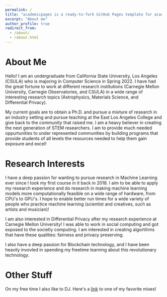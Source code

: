 ```yaml
---
permalink: /
title: "academicpages is a ready-to-fork GitHub Pages template for academic personal websites"
excerpt: "About me"
author_profile: true
redirect_from: 
  - /about/
  - /about.html
---
```



About Me
======
Hello! I am an undergraduate from California State University, Los Angeles (CSULA) who is majoring in Computer Science in Spring 2022. I have had the great fortune to work at different research institutions (Carnegie Mellon University, Carnegie Observatories, and CSULA) in a wide range of interesting research topics  (Astrophysics, Materials Science, and Differential Privacy).

My current goals are to obtain a Ph.D. and pursue a mixture of research in an industry setting and pursue teaching at the East Los Angeles College and give back to the community that raised me. I am a heavy believer in creating the next generation of STEM researchers. I am to provide much needed oppurtunities to under represented communities by building programs that provide students of all levels the resources needed to help them gain exposure and excel! 

Research Interests
======
I have a deep passion for wanting to pursue research in Machine Learning ever since I took my first course in it back in 2018. I aim to be able to apply my research experience and do research in making machine learning models more computationally feasible on a wide range of hardware, from CPU's to GPU's. I hope to enable better run times for a wide variety of people who practice machine learning (scientist and creatives, such as artists and musician)!

I am also interested in Differential Privacy after my research experience at Carnegie Mellon University! I was able to work in social computing and got exposed to the societly computing. I am interested in creating algortihms that have these qualities: fairness and privacy preserving.

I also have a deep passion for Blockchain technology, and I have been heavily invovled in spending my freetime learning about this revolutionary technology.

Other Stuff
======
On my free time I also like to DJ. Here's a [link](https://www.youtube.com/watch?v=Z7Y8Cudtif0) to one of my favorite mixes!
